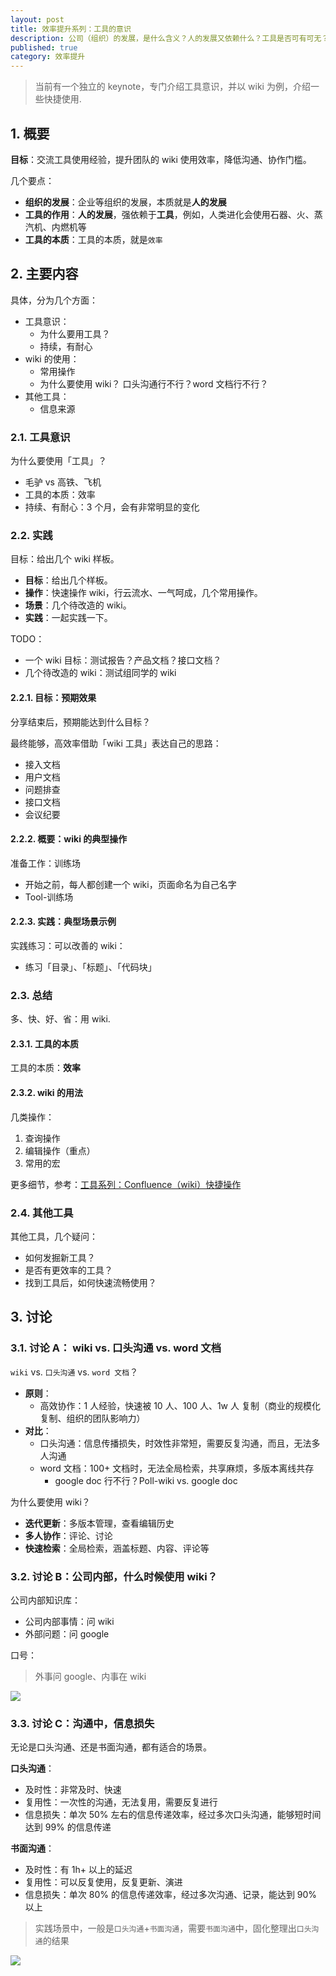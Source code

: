 ```yaml
---
layout: post
title: 效率提升系列：工具的意识
description: 公司（组织）的发展，是什么含义？人的发展又依赖什么？工具是否可有可无？
published: true
category: 效率提升
---
```


> 当前有一个独立的 keynote，专门介绍工具意识，并以 wiki 为例，介绍一些快捷使用.


## 1. 概要

**目标**：交流工具使用经验，提升团队的 wiki 使用效率，降低沟通、协作门槛。


几个要点：

* **组织的发展**：企业等组织的发展，本质就是**人的发展**
* **工具的作用**：**人的发展**，强依赖于**工具**，例如，人类进化会使用石器、火、蒸汽机、内燃机等
* **工具的本质**：工具的本质，就是`效率`

## 2. 主要内容

具体，分为几个方面：

* 工具意识：
	* 为什么要用工具？
	* 持续，有耐心
* wiki 的使用：
	* 常用操作
	* 为什么要使用 wiki？ 口头沟通行不行？word 文档行不行？
* 其他工具：
	* 信息来源

### 2.1. 工具意识

为什么要使用「工具」？

* 毛驴 vs 高铁、飞机
* 工具的本质：效率
* 持续、有耐心：3 个月，会有非常明显的变化

### 2.2. 实践

目标：给出几个 wiki 样板。

* **目标**：给出几个样板。
* **操作**：快速操作 wiki，行云流水、一气呵成，几个常用操作。
* **场景**：几个待改造的 wiki。
* **实践**：一起实践一下。

TODO：

* 一个 wiki 目标：测试报告？产品文档？接口文档？
* 几个待改造的 wiki：测试组同学的 wiki

#### 2.2.1. 目标：预期效果

分享结束后，预期能达到什么目标？

最终能够，高效率借助「wiki 工具」表达自己的思路：

* 接入文档
* 用户文档
* 问题排查
* 接口文档
* 会议纪要

#### 2.2.2. 概要：wiki 的典型操作

准备工作：训练场

* 开始之前，每人都创建一个 wiki，页面命名为自己名字
* Tool-训练场


#### 2.2.3. 实践：典型场景示例

实践练习：可以改善的 wiki：

* 练习「目录」、「标题」、「代码块」

### 2.3. 总结

多、快、好、省：用 wiki.



#### 2.3.1. 工具的本质

工具的本质：**效率**

#### 2.3.2. wiki 的用法

几类操作：

1. 查询操作
2. 编辑操作（重点）
3. 常用的宏

更多细节，参考：[工具系列：Confluence（wiki）快捷操作](http://ningg.top/tool-personal-confluence-wiki-keymaps/)

### 2.4. 其他工具

其他工具，几个疑问：

* 如何发掘新工具？
* 是否有更效率的工具？
* 找到工具后，如何快速流畅使用？

## 3. 讨论

### 3.1. 讨论 A： wiki vs. 口头沟通 vs. word 文档

`wiki` vs. `口头沟通` vs. `word 文档`？

* **原则**：
	* 高效协作：1 人经验，快速被 10 人、100 人、1w 人 复制（商业的规模化复制、组织的团队影响力）
* **对比**：
	* 口头沟通：信息传播损失，时效性非常短，需要反复沟通，而且，无法多人沟通
	* word 文档：100+ 文档时，无法全局检索，共享麻烦，多版本离线共存
		* google doc 行不行？Poll-wiki vs. google doc

为什么要使用 wiki？

* **迭代更新**：多版本管理，查看编辑历史
* **多人协作**：评论、讨论
* **快速检索**：全局检索，涵盖标题、内容、评论等

### 3.2. 讨论 B：公司内部，什么时候使用 wiki？

公司内部知识库：

* 公司内部事情：问 wiki
* 外部问题：问 google

口号：

> 外事问 google、内事在 wiki

![](/images/thought-of-work/tool-sense-think-and-chart.png)

### 3.3. 讨论 C：沟通中，信息损失

无论是口头沟通、还是书面沟通，都有适合的场景。

**口头沟通**：

* 及时性：非常及时、快速
* 复用性：一次性的沟通，无法复用，需要反复进行
* 信息损失：单次 50% 左右的信息传递效率，经过多次口头沟通，能够短时间达到 99% 的信息传递

**书面沟通**：

* 及时性：有 1h+ 以上的延迟
* 复用性：可以反复使用，反复更新、演进
* 信息损失：单次 80% 的信息传递效率，经过多次沟通、记录，能达到 90% 以上

> 实践场景中，一般是`口头沟通`+`书面沟通`，需要`书面沟通`中，固化整理出`口头沟通`的结果



![](/images/thought-of-work/tool-sense-oral-and-written-info-reduce.png)










[NingG]:    http://ningg.github.com  "NingG"










